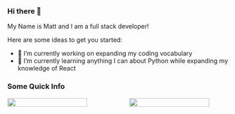 ### Hi there 👋


My Name is Matt  and I am a full stack developer!

Here are some ideas to get you started:

- 🔭 I’m currently working on expanding my coding vocabulary
- 🌱 I’m currently learning anything I can about Python while expanding my knowledge of React

### Some Quick Info 

<div style="display: flex; flex-direction: row; width: 100%;">
 <img class="img" style="width: 80%; padding-right: 10%;" src="https://github-readme-stats.vercel.app/api?username=MattLawson98&show_icons=true&theme=omni" />
 <img class="img" style="width: 80%;" src="https://github-readme-stats.vercel.app/api/top-langs/?username=MattLawson98&theme=radical&layout=compact&theme=omni" />
</div>
